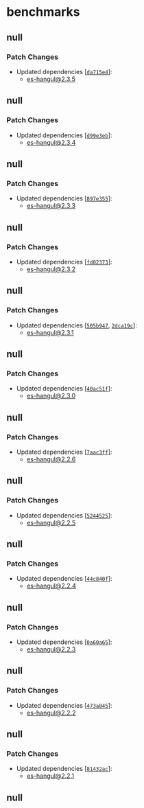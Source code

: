 # benchmarks

## null

### Patch Changes

- Updated dependencies [[`da715e4`](https://github.com/toss/es-hangul/commit/da715e4438577811bbe46c67e511d57bea483872)]:
  - es-hangul@2.3.5

## null

### Patch Changes

- Updated dependencies [[`d99e3eb`](https://github.com/toss/es-hangul/commit/d99e3eb719f5520ae00ebf1eec308988c68614a1)]:
  - es-hangul@2.3.4

## null

### Patch Changes

- Updated dependencies [[`897e355`](https://github.com/toss/es-hangul/commit/897e355433b68cfe9e0d38e90d41240c6756bd7c)]:
  - es-hangul@2.3.3

## null

### Patch Changes

- Updated dependencies [[`fd02373`](https://github.com/toss/es-hangul/commit/fd023736ba9d6046cfb4c7ee390b9a034cb2ed65)]:
  - es-hangul@2.3.2

## null

### Patch Changes

- Updated dependencies [[`505b947`](https://github.com/toss/es-hangul/commit/505b947e0d37ac3a77d19e955986daf67fa90fc2), [`2dca19c`](https://github.com/toss/es-hangul/commit/2dca19c2e002712e3ff9902238d0d7683a6ab1c4)]:
  - es-hangul@2.3.1

## null

### Patch Changes

- Updated dependencies [[`40ac51f`](https://github.com/toss/es-hangul/commit/40ac51f5daa3d1724bfa5226ef8c262fb5a2fee9)]:
  - es-hangul@2.3.0

## null

### Patch Changes

- Updated dependencies [[`7aac3ff`](https://github.com/toss/es-hangul/commit/7aac3ff3b5dd25a4a4ea210f17cd7771e6dda311)]:
  - es-hangul@2.2.6

## null

### Patch Changes

- Updated dependencies [[`5244525`](https://github.com/toss/es-hangul/commit/5244525035fc774b4dd3591ce50b4316fdd73ffd)]:
  - es-hangul@2.2.5

## null

### Patch Changes

- Updated dependencies [[`44c840f`](https://github.com/toss/es-hangul/commit/44c840fa430d985c7d54302b8dabf5bec106cb8d)]:
  - es-hangul@2.2.4

## null

### Patch Changes

- Updated dependencies [[`0a60a65`](https://github.com/toss/es-hangul/commit/0a60a6553060e86580a3e4ba9eb1b4479c8bdd7d)]:
  - es-hangul@2.2.3

## null

### Patch Changes

- Updated dependencies [[`473a845`](https://github.com/toss/es-hangul/commit/473a8451f21380b57a03d9dfb0ff9925c1f1fbed)]:
  - es-hangul@2.2.2

## null

### Patch Changes

- Updated dependencies [[`81432ac`](https://github.com/toss/es-hangul/commit/81432ac117c929d4578935354bd4262c68072d32)]:
  - es-hangul@2.2.1

## null
